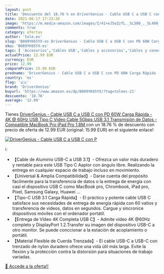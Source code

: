 ```yaml
---
layout: post
title: 'Descuento del 18.76 % en DriverGenius - Cable USB C a USB C con P'
date: 2021-06-17 17:23:20
image: 'https://m.media-amazon.com/images/I/41+eJ5oZzfL._SL500_._SL400_.jpg'
comments: true
category: ofertas
author: 'tole.es'
slug: 'B089YK65YX-es DriverGenius - Cable USB C a USB C con PD 60W Carga Rápida...'
sku: 'B089YK65YX-es'
tags: [ 'Accesorios','Cables USB','Cables y accesorios','Cables y conectores','Informática','drivergenius','ipad', ]
actualPrice: 12.99 EUR
currency: EUR
price: 12.99
comparePrice: 15.99 EUR
prodname: 'DriverGenius - Cable USB C a USB C con PD 60W Carga Rápida - 4K @ 60Hz USB Tipo C Video Cable  5Gbps USB 3.1 Transmisión de Datos - Compatible MacBook Pro  iPad Pro  1.8M '
country: 'es'
flag: '🇪🇸'
brand: 'DriverGenius'
buyurl: 'https://www.amazon.es/dp/B089YK65YX/?tag=tolees-21'
descuento: '18.76'
average: '12.99'
---
```


Tienes [DriverGenius - Cable USB C a USB C con PD 60W Carga Rápida - 4K @ 60Hz USB Tipo C Video Cable  5Gbps USB 3.1 Transmisión de Datos - Compatible MacBook Pro  iPad Pro  1.8M ](https://www.amazon.es/dp/B089YK65YX/?tag=tolees-21) con un 18.76 % de descuento con precio de oferta de 12.99 EUR (original: 15.99 EUR) en el siguiente enlace!

[![DriverGenius - Cable USB C a USB C con P](https://m.media-amazon.com/images/I/41+eJ5oZzfL._SL500_._SL400_.jpg)](https://www.amazon.es/dp/B089YK65YX/?tag=tolees-21)

ℹ️:

- 【Cable de Aluminio USB-C a USB 3.1】- Ofrezca un valor más duradero y rentable para este USB Tipo C Aaptor con ángulo libre. Realizando la entrega en cualquier espacio de trabajo incluso en movimiento.
- 【Universal & Amplia Compatibilidad】- Darse cuenta del propósito fácilmente para la transferencia de datos o la entrega de energía con casi el dispositivo USB C como MacBook pro, Chrombook, iPad pro, Pixel, Samsung Galaxy, Huawei ...
- 【Tipo-C USB 3.1 Carga Rápida】- El práctico y potente cable USB C satisface sus necesidades de entrega de energía rápida con 60 vatios y transferencia de videos, datos en segundos. Cargue y sincronice dispositivos móviles con el ordenador portátil.
- 【Entrega de Vídeo 4K Completa USB C】- Admite vídeo 4K @60Hz completo y DisplayPort 1.2.Transfer su imagen del dispositivo USB-C a otro monitor. Se puede conccionar a la estación de acoplamiento o portátil.
- 【Material Flexible de Cuerda Trenzada】- El cable USB-C a USB-C con trenzado de nylon duradero ofrece una vida útil más larga. Evite la flexión y la protección contra la distorsión para situaciones de trabajo variadas.

[🛒 Accede a la oferta!!](https://www.amazon.es/dp/B089YK65YX/?tag=tolees-21)
